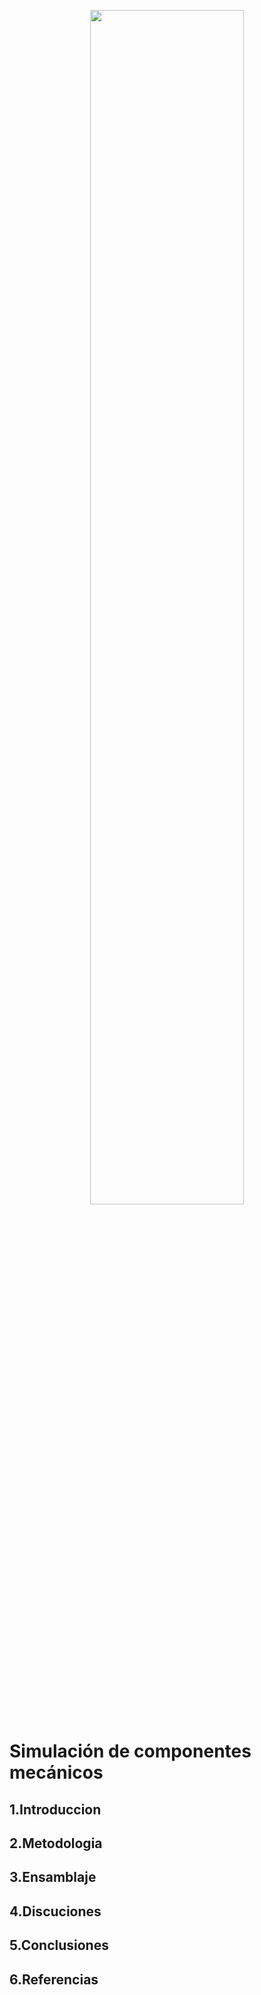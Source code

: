 <p align="center">
  <img src="https://github.com/JefHuiza/Fundamentos-de-Dise-o/assets/156036185/d3c66dfb-5faa-419b-bf1b-d897ea110ce7" width="70%">
</p>

# Simulación de componentes mecánicos


## 1.Introduccion


## 2.Metodologia


## 3.Ensamblaje


## 4.Discuciones 


## 5.Conclusiones


## 6.Referencias






